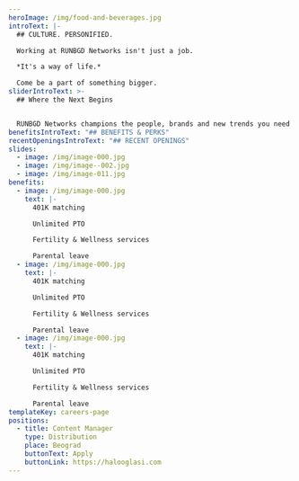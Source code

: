 ```yaml
---
heroImage: /img/food-and-beverages.jpg
introText: |-
  ## CULTURE. PERSONIFIED.

  Working at RUNBGD Networks isn't just a job.

  *It's a way of life.*

  Come be a part of something bigger.
sliderIntroText: >-
  ## Where the Next Begins


  RUNBGD Networks champions the people, brands and new trends you need to know now and will obsess over next
benefitsIntroText: "## BENEFITS & PERKS"
recentOpeningsIntroText: "## RECENT OPENINGS"
slides:
  - image: /img/image-000.jpg
  - image: /img/image--002.jpg
  - image: /img/image-011.jpg
benefits:
  - image: /img/image-000.jpg
    text: |-
      401K matching

      Unlimited PTO

      Fertility & Wellness services

      Parental leave
  - image: /img/image-000.jpg
    text: |-
      401K matching

      Unlimited PTO

      Fertility & Wellness services

      Parental leave
  - image: /img/image-000.jpg
    text: |-
      401K matching

      Unlimited PTO

      Fertility & Wellness services

      Parental leave
templateKey: careers-page
positions:
  - title: Content Manager
    type: Distribution
    place: Beograd
    buttonText: Apply
    buttonLink: https://halooglasi.com
---
```

